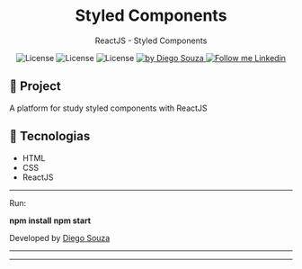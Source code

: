 <h1 align="center">
	Styled Components
</h1>

<p align="center"> ReactJS - Styled Components </p>

<p align="center">
  <img alt="License" src="https://img.shields.io/badge/ReactJS-blue">
  <img alt="License" src="https://img.shields.io/badge/HTML-orange">
  <img alt="License" src="https://img.shields.io/badge/CSS-blue">

  <a href="https://beacons.ai/dscostat7/" target="_blank">
    <img alt="by Diego Souza" src="https://img.shields.io/badge/Made%20by-Diego%20Souza-blue">
  </a>

  <a href="https://www.linkedin.com/in/dscostat7/" target="_blank">
    <img alt="Follow me Linkedin" src="https://img.shields.io/badge/Follow%20up-Diego%20Souza-2ecc71?style=social&logo=linkedin">
  </a>
</p>

## 🚀 Project

A platform for study styled components with ReactJS


## 🔧 Tecnologias

- HTML
- CSS
- ReactJS

---

<p>Run:</p>
<strong>npm install</strong>
<strong>npm start</strong>

Developed by <a href="https://beacons.ai/dscostat7/" target="_blank">Diego Souza</a>



<hr><hr>
